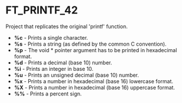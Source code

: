 # FT_PRINTF_42
Project that replicates the original 'printf' function.

- **%c** - Prints a single character.  
- **%s** - Prints a string (as defined by the common C convention).  
- **%p** - The void * pointer argument has to be printed in hexadecimal format.  
- **%d** - Prints a decimal (base 10) number.  
- **%i** - Prints an integer in base 10.  
- **%u** - Prints an unsigned decimal (base 10) number.  
- **%x** - Prints a number in hexadecimal (base 16) lowercase format.  
- **%X** - Prints a number in hexadecimal (base 16) uppercase format.  
- **%%** - Prints a percent sign.  

